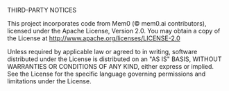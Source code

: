 THIRD-PARTY NOTICES

This project incorporates code from Mem0 (© mem0.ai contributors), licensed under the Apache License, Version 2.0.
You may obtain a copy of the License at http://www.apache.org/licenses/LICENSE-2.0

Unless required by applicable law or agreed to in writing, software distributed under the License is distributed on an "AS IS" BASIS,
WITHOUT WARRANTIES OR CONDITIONS OF ANY KIND, either express or implied. See the License for the specific language governing permissions
and limitations under the License.

